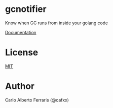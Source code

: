 # gcnotifier
Know when GC runs from inside your golang code

[Documentation](https://godoc.org/github.com/CAFxX/gcnotifier)

# License
[MIT](LICENSE)

# Author
Carlo Alberto Ferraris (@cafxx)
